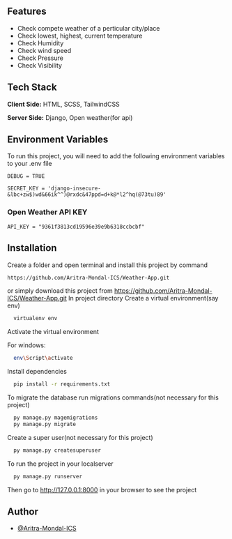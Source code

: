 
## Features

- Check compete weather of a perticular city/place
- Check lowest, highest, current temperature
- Check Humidity
- Check wind speed
- Check Pressure
- Check Visibility
## Tech Stack

**Client Side:** HTML, SCSS, TailwindCSS

**Server Side:** Django, Open weather(for api)


## Environment Variables

To run this project, you will need to add the following environment variables to your .env file

`DEBUG = TRUE`

`SECRET_KEY = 'django-insecure-&lbc+zw$)wd&66ik^^)@rxdc&47ppd=d+k@*l2^hq(@73tu)89'`

### Open Weather API KEY
`API_KEY = "9361f3813cd19596e39e9b6318ccbcbf"`

## Installation

Create a folder and open terminal and install this project by
command 
```bash
https://github.com/Aritra-Mondal-ICS/Weather-App.git

```
or simply download this project from https://github.com/Aritra-Mondal-ICS/Weather-App.git
In project directory Create a virtual environment(say env)

```bash
  virtualenv env

```
Activate the virtual environment

For windows:
```bash
  env\Script\activate

```
Install dependencies
```bash
  pip install -r requirements.txt

```
To migrate the database run migrations commands(not necessary for this project)
```bash
  py manage.py magemigrations
  py manage.py migrate

```

Create a super user(not necessary for this project)
```bash
  py manage.py createsuperuser

```

To run the project in your localserver
```bash
  py manage.py runserver

```
Then go to http://127.0.0.1:8000 in your browser to see the project

## Author

- [@Aritra-Mondal-ICS](https://github.com/Aritra-Mondal-ICS)

